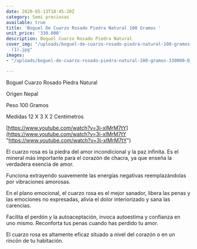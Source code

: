 ```yaml
---
date: 2020-05-13T18:45:20Z
category: Semi preciosas
available: true
title: 'Boguel De Cuarzo Rosado Piedra Natural 100 Gramos '
unit_price: '330.000'
description: Boguel Cuarzo Rosado Piedra Natural
cover_img: "/uploads/boguel-de-cuarzo-rosado-piedra-natural-100-gramos-330000-D_NQ_NP_682417-MCO40564397611_012020-F
  (1).jpg"
images:
- "/uploads/boguel-de-cuarzo-rosado-piedra-natural-100-gramos-330000-D_NQ_NP_682417-MCO40564397611_012020-F.jpg"

---
```

Boguel Cuarzo Rosado Piedra Natural

Origen Nepal

Peso 100 Gramos 

Medidas 12 X 3 X 2 Centímetros 

[https://www.youtube.com/watch?v=3i-xIMrM7tY](https://www.youtube.com/watch?v=3i-xIMrM7tY "https://www.youtube.com/watch?v=3i-xIMrM7tY")

El cuarzo rosa es la piedra del amor incondicional y la paz infinita. Es el mineral más importante para el corazón de chacra, ya que enseña la verdadera esencia de amor.

Funciona extrayendo suavemente las energías negativas reemplazándolas por vibraciones amorosas.

En el plano emocional, el cuarzo rosa es el mejor sanador, libera las penas y las emociones no expresadas, alivia el dolor interiorizado y sana las carencias.

Facilita el perdón y la autoaceptación, invoca autoestima y confianza en uno mismo. Reconforta tus penas cuando has perdido tu amor.

El cuarzo rosa es altamente eficaz situado a nivel del corazón o en un rincón de tu habitación.